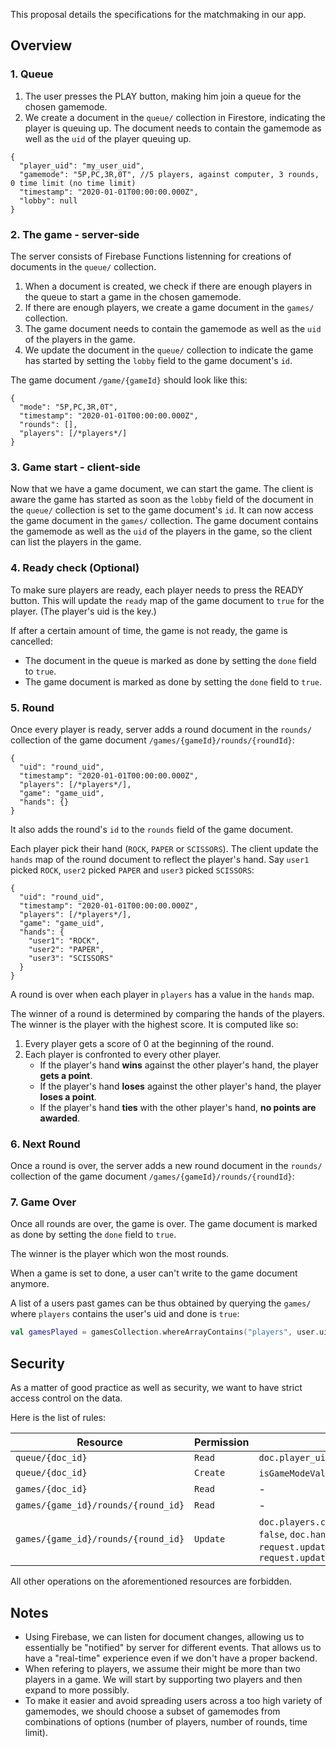 This proposal details the specifications for the matchmaking in our app.
## Overview
### 1. Queue

1. The user presses the PLAY button, making him join a queue for the chosen gamemode.
2. We create a document in the `queue/` collection in Firestore, indicating the player is queuing up.
The document needs to contain the gamemode as well as the `uid` of the player queuing up.
```jsonc
{
  "player_uid": "my_user_uid",
  "gamemode": "5P,PC,3R,0T", //5 players, against computer, 3 rounds, 0 time limit (no time limit)
  "timestamp": "2020-01-01T00:00:00.000Z",
  "lobby": null
}
```

### 2. The game - server-side

The server consists of Firebase Functions listenning for creations of documents in the `queue/` collection.
1. When a document is created, we check if there are enough players in the queue to start a game in the chosen gamemode.
2. If there are enough players, we create a game document in the `games/` collection.
3. The game document needs to contain the gamemode as well as the `uid` of the players in the game.
4. We update the document in the `queue/` collection to indicate the game has started by setting the `lobby` field to the game document's `id`.

The game document `/game/{gameId}` should look like this:
```jsonc
{
  "mode": "5P,PC,3R,0T",
  "timestamp": "2020-01-01T00:00:00.000Z",
  "rounds": [],
  "players": [/*players*/]
}
```

### 3. Game start - client-side

Now that we have a game document, we can start the game.
The client is aware the game has started as soon as the `lobby` field of the document in the `queue/` collection is set to the game document's `id`.
It can now access the game document in the `games/` collection.
The game document contains the gamemode as well as the `uid` of the players in the game, so the client can list the players in the game.

### 4. Ready check (Optional)
To make sure players are ready, each player needs to press the READY button.
This will update the `ready` map of the game document to `true` for the player. (The player's uid is the key.)

If after a certain amount of time, the game is not ready, the game is cancelled:
- The document in the queue is marked as done by setting the `done` field to `true`.
- The game document is marked as done by setting the `done` field to `true`.

### 5. Round
Once every player is ready, server adds a round document in the `rounds/` collection of the game document `/games/{gameId}/rounds/{roundId}`:
```jsonc
{
  "uid": "round_uid",
  "timestamp": "2020-01-01T00:00:00.000Z",
  "players": [/*players*/],
  "game": "game_uid",
  "hands": {}
}
```
It also adds the round's `id` to the `rounds` field of the game document.

Each player pick their hand (`ROCK`, `PAPER` or `SCISSORS`). The client update the `hands` map of the round document to reflect the player's hand. Say `user1` picked `ROCK`, `user2` picked `PAPER` and `user3` picked `SCISSORS`:

```jsonc
{
  "uid": "round_uid",
  "timestamp": "2020-01-01T00:00:00.000Z",
  "players": [/*players*/],
  "game": "game_uid",
  "hands": {
    "user1": "ROCK",
    "user2": "PAPER",
    "user3": "SCISSORS"
  }
}
```

A round is over when each player in `players` has a value in the `hands` map.

The winner of a round is determined by comparing the hands of the players. The winner is the player with the highest score. It is computed like so:

1. Every player gets a score of 0 at the beginning of the round.
2. Each player is confronted to every other player.
    - If the player's hand **wins** against the other player's hand, the player **gets a point**.
    - If the player's hand **loses** against the other player's hand, the player **loses a point**.
    - If the player's hand **ties** with the other player's hand, **no points are awarded**.


### 6. Next Round
Once a round is over, the server adds a new round document in the `rounds/` collection of the game document `/games/{gameId}/rounds/{roundId}`:

### 7. Game Over
Once all rounds are over, the game is over.
The game document is marked as done by setting the `done` field to `true`.

The winner is the player which won the most rounds.

When a game is set to done, a user can't write to the game document anymore.

A list of a users past games can be thus obtained by querying the `games/` where `players` contains the user's uid and done is `true`:
```kotlin
val gamesPlayed = gamesCollection.whereArrayContains("players", user.uid).whereEqualTo("done", true).get()
```

## Security

As a matter of good practice as well as security, we want to have strict access control on the data.

Here is the list of rules:

Resource                            | Permission | Condition
------------------------------------|------------|----------------------------------------------------------------------------------------------------------------------------------------------------------------------------------------------
`queue/{doc_id}`                    | `Read`     | `doc.player_uid == user.uid`
`queue/{doc_id}`                    | `Create`   | `isGameModeValid(doc.mode)`, `doc.done == false`
`games/{doc_id}`                    | `Read`     | -
`games/{game_id}/rounds/{round_id}` | `Read`     | -
`games/{game_id}/rounds/{round_id}` | `Update`   | `doc.players.contains(user.uid)`, `doc.done == false`, `doc.hands.containsKey(user.uid) == false`, `request.update.data.hands.length == 1`, `request.update.data.hands.containsKey(user.uid)`

All other operations on the aforementioned resources are forbidden.


## Notes
- Using Firebase, we can listen for document changes, allowing us to essentially be "notified" by server for different events. That allows us to have a "real-time" experience even if we don't have a proper backend.
- When refering to players, we assume their might be more than two players in a game. We will start by supporting two players and then expand to more possibly.
- To make it easier and avoid spreading users across a too high variety of gamemodes, we should choose a subset of gamemodes from combinations of options (number of players, number of rounds, time limit).